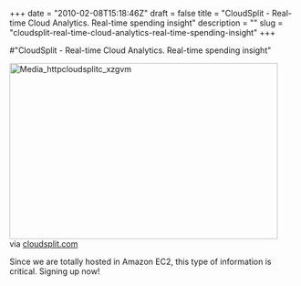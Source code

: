 +++
date = "2010-02-08T15:18:46Z"
draft = false
title = "CloudSplit - Real-time Cloud Analytics. Real-time spending insight"
description = ""
slug = "cloudsplit-real-time-cloud-analytics-real-time-spending-insight"
+++

#"CloudSplit - Real-time Cloud Analytics. Real-time spending insight"


 <div class="posterous_bookmarklet_entry">
 <div class='p_embed p_image_embed'>
<img alt="Media_httpcloudsplitc_xzgvm" height="308" src="http://getfile4.posterous.com/getfile/files.posterous.com/conoroneill/dnJdsFJufcknwmwpInClzwknBAifraxpIphrsworAumCstgbAJmsdBIEcnHC/media_httpcloudsplitc_xzgvm.jpg.scaled500.jpg" width="470" />
</div>
<div class="posterous_quote_citation">via <a href="http://cloudsplit.com/">cloudsplit.com</a></div>
 <p>Since we are totally hosted in Amazon EC2, this type of information is critical. Signing up now!</p></div>
 